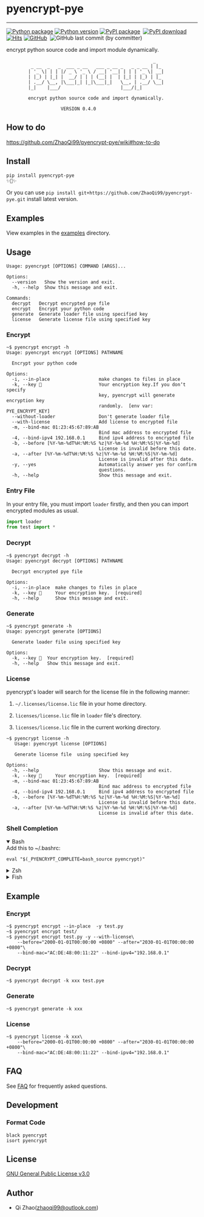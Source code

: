# pyencrypt-pye 

---
[![Python package](https://github.com/ZhaoQi99/pyencrypt-pye/actions/workflows/main.yml/badge.svg?branch=main)](https://github.com/ZhaoQi99/pyencrypt-pye/actions/workflows/main.yml)
[![Python version](https://img.shields.io/pypi/pyversions/pyencrypt-pye.svg?logo=python)](https://pypi.python.org/pypi/pyencrypt-pye)
[![PyPI package](https://img.shields.io/pypi/v/pyencrypt-pye.svg)](https://pypi.python.org/pypi/pyencrypt-pye) 
[![PyPI download](https://img.shields.io/pypi/dm/pyencrypt-pye.svg)](https://pypi.python.org/pypi/pyencrypt-pye)
[![Hits](https://hits.seeyoufarm.com/api/count/incr/badge.svg?url=https%3A%2F%2Fgithub.com%2FZhaoQi99%2Fpyencrypt-pye&count_bg=%2379C83D&title_bg=%23555555&icon=github.svg&icon_color=%23E7E7E7&title=visitors&edge_flat=false)](https://hits.seeyoufarm.com)
[![GitHub](https://img.shields.io/github/license/ZhaoQi99/pyencrypt-pye)](https://github.com/ZhaoQi99/pyencrypt-pye/blob/main/LICENSE) 
![GitHub last commit (by committer)](https://img.shields.io/github/last-commit/ZhaoQi99/pyencrypt-pye) 


encrypt python source code and import module dynamically.

```
                                                      _
         _ __  _   _  ___ _ __   ___ _ __ _   _ _ __ | |_
        | '_ \| | | |/ _ \ '_ \ / __| '__| | | | '_ \| __|
        | |_) | |_| |  __/ | | | (__| |  | |_| | |_) | |_
        | .__/ \__, |\___|_| |_|\___|_|   \__, | .__/ \__|
        |_|    |___/                      |___/|_|

        encrypt python source code and import dynamically.

                    VERSION 0.4.0
```
## How to do
https://github.com/ZhaoQi99/pyencrypt-pye/wiki#how-to-do

## Install

```bash
pip install pyencrypt-pye
✨🍰✨
```
Or you can use `pip install git+https://github.com/ZhaoQi99/pyencrypt-pye.git` install latest version.

## Examples
View examples in the [examples](./examples) directory.

## Usage

```shell
Usage: pyencrypt [OPTIONS] COMMAND [ARGS]...

Options:
  --version   Show the version and exit.
  -h, --help  Show this message and exit.

Commands:
  decrypt   Decrypt encrypted pye file
  encrypt   Encrypt your python code
  generate  Generate loader file using specified key
  license   Generate license file using specified key
```

### Encrypt

```shell
~$ pyencrypt encrypt -h
Usage: pyencrypt encrypt [OPTIONS] PATHNAME

  Encrypt your python code

Options:
  -i, --in-place                  make changes to files in place
  -k, --key 🔑                     Your encryption key.If you don‘t specify
                                  key, pyencrypt will generate encryption key
                                  randomly.  [env var: PYE_ENCRYPT_KEY]
  --without-loader                Don't generate loader file
  --with-license                  Add license to encrypted file
  -m, --bind-mac 01:23:45:67:89:AB
                                  Bind mac address to encrypted file
  -4, --bind-ipv4 192.168.0.1     Bind ipv4 address to encrypted file
  -b, --before [%Y-%m-%dT%H:%M:%S %z|%Y-%m-%d %H:%M:%S|%Y-%m-%d]
                                  License is invalid before this date.
  -a, --after [%Y-%m-%dT%H:%M:%S %z|%Y-%m-%d %H:%M:%S|%Y-%m-%d]
                                  License is invalid after this date.
  -y, --yes                       Automatically answer yes for confirm
                                  questions.
  -h, --help                      Show this message and exit.
```

### Entry File

In your entry file, you must import `loader` firstly, and then you can import encrypted modules as usual.

```python
import loader
from test import *
```

### Decrypt

```shell
~$ pyencrypt decrypt -h
Usage: pyencrypt decrypt [OPTIONS] PATHNAME

  Decrypt encrypted pye file

Options:
  -i, --in-place  make changes to files in place
  -k, --key 🔑     Your encryption key.  [required]
  -h, --help      Show this message and exit.
```

### Generate

```shell
~$ pyencrypt generate -h
Usage: pyencrypt generate [OPTIONS]

  Generate loader file using specified key

Options:
  -k, --key 🔑  Your encryption key.  [required]
  -h, --help   Show this message and exit.
```

### License

pyencrypt's loader will search for the license file in the following manner:

1. `~/.licenses/license.lic` file in your home directory.

2. `licenses/license.lic` file in `loader` file's directory.

3. `licenses/license.lic` file in the current working directory.

```shell
~$ pyencrypt license -h
   Usage: pyencrypt license [OPTIONS]

   Generate license file  using specified key

Options:
  -h, --help                      Show this message and exit.
  -k, --key 🔑     Your encryption key.  [required]
  -m, --bind-mac 01:23:45:67:89:AB
                                  Bind mac address to encrypted file
  -4, --bind-ipv4 192.168.0.1     Bind ipv4 address to encrypted file
  -b, --before [%Y-%m-%dT%H:%M:%S %z|%Y-%m-%d %H:%M:%S|%Y-%m-%d]
                                  License is invalid before this date.
  -a, --after [%Y-%m-%dT%H:%M:%S %z|%Y-%m-%d %H:%M:%S|%Y-%m-%d]
                                  License is invalid after this date.
```

### Shell Completion

<details open>
<summary>Bash</summary>
Add this to ~/.bashrc:

```shell
eval "$(_PYENCRYPT_COMPLETE=bash_source pyencrypt)"
```
</details>

<details>
<summary>Zsh</summary>
Add this to ~/.zshrc:

```shell
eval "$(_PYENCRYPT_COMPLETE=zsh_source pyencrypt)"
```
</details>

<details>
<summary>Fish</summary>
Add this to ~/.config/fish/completions/foo-bar.fish:

```shell
eval (env _PYENCRYPT_COMPLETE=fish_source pyencrypt)
```
</details>

## Example

### Encrypt

```shell
~$ pyencrypt encrypt --in-place  -y test.py
~$ pyencrypt encrypt test/
~$ pyencrypt encrypt test.py -y --with-license\
    --before="2000-01-01T00:00:00 +0800" --after="2030-01-01T00:00:00 +0800"\
    --bind-mac="AC:DE:48:00:11:22" --bind-ipv4="192.168.0.1"
```

### Decrypt

```shell
~$ pyencrypt decrypt -k xxx test.pye
```

### Generate

```shell
~$ pyencrypt generate -k xxx
```

### License

```shell
~$ pyencrypt license -k xxx\
    --before="2000-01-01T00:00:00 +0800" --after="2030-01-01T00:00:00 +0800"\
    --bind-mac="AC:DE:48:00:11:22" --bind-ipv4="192.168.0.1"
```
## FAQ

See [FAQ](FAQ.md) for frequently asked questions.

## Development

### Format Code

```shell
black pyencrypt 
isort pyencrypt
```

## License

[GNU General Public License v3.0](https://github.com/ZhaoQi99/pyencrypt-pye/blob/main/LICENSE)

## Author

* Qi Zhao([zhaoqi99@outlook.com](mailto:zhaoqi99@outlook.com))
